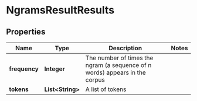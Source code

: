 
# NgramsResultResults

## Properties
Name | Type | Description | Notes
------------ | ------------- | ------------- | -------------
**frequency** | **Integer** | The number of times the ngram (a sequence of n words) appears in the corpus | 
**tokens** | **List&lt;String&gt;** | A list of tokens | 



